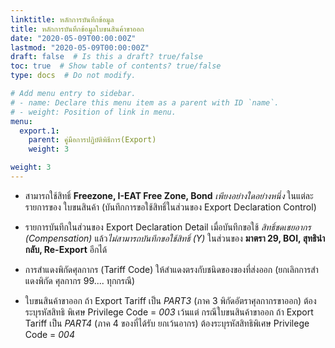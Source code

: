```yaml
---
linktitle: หลักการบันทึกข้อมูล
title: หลักการบันทึกข้อมูลใบขนสินค้าขาออก
date: "2020-05-09T00:00:00Z"
lastmod: "2020-05-09T00:00:00Z"
draft: false  # Is this a draft? true/false
toc: true  # Show table of contents? true/false
type: docs  # Do not modify.

# Add menu entry to sidebar.
# - name: Declare this menu item as a parent with ID `name`.
# - weight: Position of link in menu.
menu:
  export.1:
    parent: คู่มือการปฏิบัติพิธีการ(Export)
    weight: 3

weight: 3
---
```



- สามารถใช้สิทธิ์ **Freezone, I-EAT Free Zone, Bond** *เพียงอย่างใดอย่างหนึ่ง* ในแต่ละรายการของ
ใบขนสินค้า (บันทึกการขอใช้สิทธิ์ในส่วนของ Export Declaration Control)

-  รายการบันทึกในส่วนของ Export Declaration Detail เมื่อบันทึกขอใช้ *สิทธิ์ชดเชยอากร
(Compensation)* แล้ว*ไม่สามารถบันทึกขอใช้สิทธิ์ (Y)* ในส่วนของ **มาตรา 29, BOI, สุทธินํากลับ, Re-Export** อีกได้

- การสําแดงพิกัดศุลกากร (Tariff Code) ให้สําแดงตรงกับชนิดของของที่ส่งออก (ยกเลิกการสําแดงพิกัด
ศุลกากร 99.... ทุกกรณี)

- ใบขนสินค้าขาออก ถ้า Export Tariff เป็น *PART3* (ภาค 3 พิกัดอัตราศุลกากรขาออก) ต้องระบุรหัสสิทธิ
พิเศษ Privilege Code = *003* เว้นแต่ กรณีใบขนสินค้าขาออก ถ้า Export Tariff เป็น *PART4* (ภาค 4 ของที่ได้รับ
ยกเว้นอากร) ต้องระบุรหัสสิทธิพิเศษ Privilege Code = *004*

